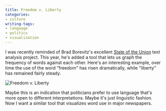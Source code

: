 ```yaml
---
title: Freedom v. Liberty
categories:
- culture
writing-tags:
- language
- politics
- visualization
---
```


I was recently reminded of Brad Borevitz's excellent [State of the Union][1] text analysis project.  This year, he's added a tool that lets us graph the frequency of words against each other.  Here's an interesting example, over time the use of the word "freedom" has risen dramatically, while "liberty" has remained fairly steady.

![Freedom v. Liberty](/assets/2007-02-01-freedom-vs-liberty/sotu_freedom-vs-liberty.jpg)

Maybe this is an indication that politicians prefer to use language that's more open to different interpretations.  Maybe it's just linguistic fashion.  Now I want a similar tool that visualizes word use in major newspapers.

   [1]: http://stateoftheunion.onetwothree.net/
